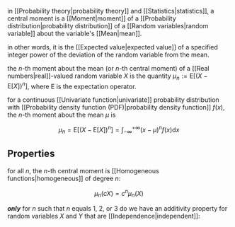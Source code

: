 in [[Probability theory|probability theory]] and [[Statistics|statistics]], a central moment is a [[Moment|moment]] of a [[Probability distribution|probability distribution]] of a [[Random variables|random variable]] about the variable's [[Mean|mean]].

in other words, it is the [[Expected value|expected value]] of a specified integer power of the deviation of the random variable from the mean.

the $n$-th moment about the mean (or $n$-th central moment) of a [[Real numbers|real]]-valued random variable $X$ is the quantity $\mu_n:=\text{E}[(X-\text{E}[X])^n]$, where E is the expectation operator. 

for a continuous [[Univariate function|univariate]] probability distribution with [[Probability density function (PDF)|probability density function]] $f(x)$, the $n$-th moment about the mean $\mu$ is

$$
\mu_n=\text{E}[(X-\text{E}[X])^n]=\int^{+\infty}_{-\infty}(x-\mu)^nf(x)\text{d}x
$$

## Properties

for all $n$, the $n$-th central moment is [[Homogeneous functions|homogeneous]] of degree $n$:

$$
\mu_n(cX)=c^n\mu_n(X)
$$

***only*** for $n$ such that $n$ equals 1, 2, or 3 do we have an additivity property for random variables $X$ and $Y$ that are [[Independence|independent]]: 
